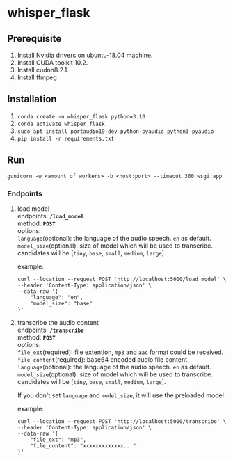 # whisper_flask
## Prerequisite
1. Install Nvidia drivers on ubuntu-18.04 machine.
2. Install CUDA toolkit 10.2.
3. Install cudnn8.2.1.
4. Install ffmpeg

## Installation
1. ```conda create -n whisper_flask python=3.10```
2. ```conda activate whisper_flask```
3. ```sudo apt install portaudio19-dev python-pyaudio python3-pyaudio```
4. ```pip install -r requirements.txt```

## Run
```gunicorn -w <amount of workers> -b <host:port> --timeout 300 wsgi:app```

### Endpoints
1. load model  
  endpoints: **`/load_model`**  
  method: **`POST`**  
  options:  
    `language`(optional): the language of the audio speech. `en` as default.  
    `model_size`(optional): size of model which will be used to transcribe. candidates will be [`tiny`, `base`, `small`, `medium`, `large`].  
    
    example:
    ```
    curl --location --request POST 'http://localhost:5000/load_model' \
    --header 'Content-Type: application/json' \
    --data-raw '{
        "language": "en",
        "model_size": "base"
    }'
    ```
    
2. transcribe the audio content  
  endpoints: **`/transcribe`**  
  method: **`POST`**  
  options:  
    `file_ext`(required): file extention, `mp3` and `aac` format could be received.  
    `file_content`(required): base64 encoded audio file content.  
    `language`(optional): the language of the audio speech. `en` as default.  
    `model_size`(optional): size of model which will be used to transcribe. candidates will be [`tiny`, `base`, `small`, `medium`, `large`].  
    
    If you don't set `language` and `model_size`, it will use the preloaded model.
    
    example:
    ```
    curl --location --request POST 'http://localhost:5000/transcribe' \
    --header 'Content-Type: application/json' \
    --data-raw '{
        "file_ext": "mp3",
        "file_content": "xxxxxxxxxxxxx..."
    }'
    ```
